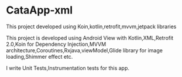 # CataApp-xml
This project developed using Koin,kotlin,retrofit,mvvm,jetpack libraries


This project is developed  using Android View with Kotlin,XML,Retrofit 2.0,Koin for Dependency Injection,MVVM architecture,Coroutines,Rxjava,viewModel,Glide library for
image loading,Shimmer effect etc.

I write Unit Tests,Instrumentation tests for this app.
